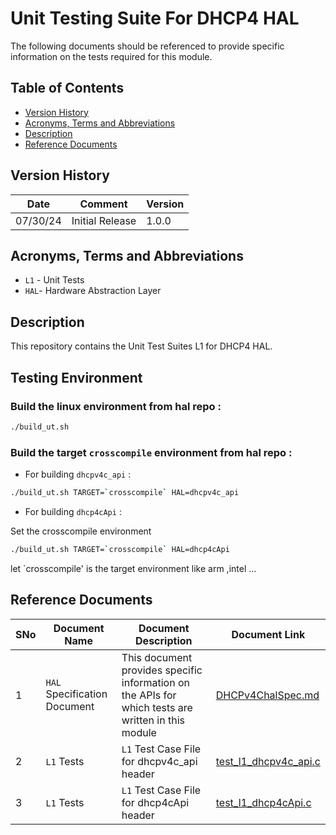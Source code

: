 # Unit Testing Suite For DHCP4 HAL

The following documents should be referenced to provide specific information on the tests required for this module.

## Table of Contents

- [Version History](#version-history)
- [Acronyms, Terms and Abbreviations](#acronyms-terms-and-abbreviations)
- [Description](#description)
- [Reference Documents](#reference-documents)

## Version History

| Date | Comment | Version |
| --- | --- | --- |
| 07/30/24 | Initial Release | 1.0.0 |

## Acronyms, Terms and Abbreviations

- `L1` - Unit Tests
- `HAL`- Hardware Abstraction Layer

## Description

This repository contains the Unit Test Suites L1 for DHCP4 HAL.

## Testing Environment

### Build the linux environment from hal repo :

```bash
./build_ut.sh
```

### Build the target `crosscompile` environment from hal repo :

- For building `dhcpv4c_api` :
```bash
./build_ut.sh TARGET=`crosscompile` HAL=dhcpv4c_api
```

- For building `dhcp4cApi` :

Set the crosscompile environment
```bash
./build_ut.sh TARGET=`crosscompile` HAL=dhcp4cApi
```
let `crosscompile' is the target environment like arm ,intel ...

## Reference Documents

|SNo|Document Name|Document Description|Document Link|
|---|-------------|--------------------|-------------|
|1|`HAL` Specification Document|This document provides specific information on the APIs for which tests are written in this module|[DHCPv4ChalSpec.md](../../../../../rdkcentral/rdkb-halif-dhcp/blob/main/docs/pages/DHCPv4ChalSpec.md "DHCPv4ChalSpec.md")|
|2|`L1` Tests | `L1` Test Case File for dhcpv4c_api header |[test_l1_dhcpv4c_api.c](src/test_l1_dhcpv4c_api.c "test_l1_dhcpv4c_api.c")|
|3|`L1` Tests | `L1` Test Case File for dhcp4cApi header |[test_l1_dhcp4cApi.c](src/test_l1_dhcp4cApi.c "test_l1_dhcp4cApi.c")|